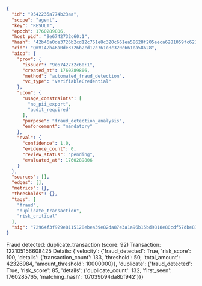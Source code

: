```json
{
  "id": "9542235a774b23aa",
  "scope": "agent",
  "key": "RESULT",
  "epoch": 1760289806,
  "host_pid": "9e6742732c60:1",
  "hash": "42b46a0de3726b2cd12c761e8c320c661ea58628f205eeca6281059fc6219eae",
  "cid": "QmV142b46a0de3726b2cd12c761e8c320c661ea58628",
  "aicp": {
    "prov": {
      "issuer": "9e6742732c60:1",
      "created_at": 1760289806,
      "method": "automated_fraud_detection",
      "vc_type": "VerifiableCredential"
    },
    "ucon": {
      "usage_constraints": [
        "no_pii_export",
        "audit_required"
      ],
      "purpose": "fraud_detection_analysis",
      "enforcement": "mandatory"
    },
    "eval": {
      "confidence": 1.0,
      "evidence_count": 0,
      "review_status": "pending",
      "evaluated_at": 1760289806
    }
  },
  "sources": [],
  "edges": [],
  "metrics": {},
  "thresholds": {},
  "tags": [
    "fraud",
    "duplicate_transaction",
    "risk_critical"
  ],
  "sig": "72964f3f929e8115128ebea39e82da87e3a1a96b15bd9818e80cdf57dbe87347"
}
```

Fraud detected: duplicate_transaction (score: 92)
Transaction: 122105156608425
Details: {'velocity': {'fraud_detected': True, 'risk_score': 100, 'details': {'transaction_count': 133, 'threshold': 50, 'total_amount': 42326984, 'amount_threshold': 10000000}}, 'duplicate': {'fraud_detected': True, 'risk_score': 85, 'details': {'duplicate_count': 132, 'first_seen': 1760285765, 'matching_hash': '07039b94da8bf942'}}}